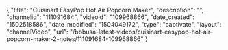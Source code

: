 {
    "title": "Cuisinart EasyPop Hot Air Popcorn Maker",
    "description": "",
    "channelid": "111091684",
    "videoid": "109968866",
    "date_created": "1502518586",
    "date_modified": "1504049172",
    "type": "captivate",
    "layout": "channelVideo",
    "url": "\/bbbusa-latest-videos\/cuisinart-easypop-hot-air-popcorn-maker-2-notes\/111091684-109968866"
}